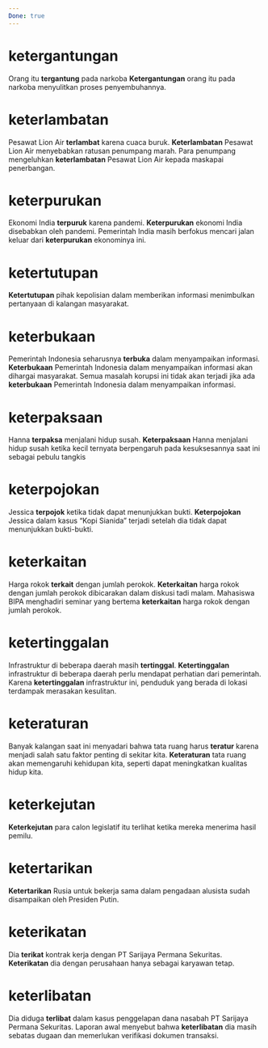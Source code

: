 ```yaml
---
Done: true
---
```


# ketergantungan

Orang itu **tergantung** pada narkoba
**Ketergantungan** orang itu pada narkoba menyulitkan proses penyembuhannya.

# keterlambatan

Pesawat Lion Air **terlambat** karena cuaca buruk.
**Keterlambatan** Pesawat Lion Air menyebabkan ratusan penumpang marah.
Para penumpang mengeluhkan **keterlambatan** Pesawat Lion Air kepada maskapai penerbangan.

# keterpurukan

Ekonomi India **terpuruk** karena pandemi.
**Keterpurukan** ekonomi India disebabkan oleh pandemi.
Pemerintah India masih berfokus mencari jalan keluar dari **keterpurukan** ekonominya ini.

# ketertutupan

**Ketertutupan** pihak kepolisian dalam memberikan informasi menimbulkan pertanyaan di kalangan masyarakat.

# keterbukaan

Pemerintah Indonesia seharusnya **terbuka** dalam menyampaikan informasi.
**Keterbukaan** Pemerintah Indonesia dalam menyampaikan informasi akan dihargai masyarakat.
Semua masalah korupsi ini tidak akan terjadi jika ada **keterbukaan** Pemerintah Indonesia dalam menyampaikan informasi.

# keterpaksaan

Hanna **terpaksa** menjalani hidup susah.
**Keterpaksaan** Hanna menjalani hidup susah ketika kecil ternyata berpengaruh pada kesuksesannya saat ini sebagai pebulu tangkis

# keterpojokan

Jessica **terpojok** ketika tidak dapat menunjukkan bukti.
**Keterpojokan** Jessica dalam kasus “Kopi Sianida” terjadi setelah dia tidak dapat menunjukkan bukti-bukti.

# keterkaitan

Harga rokok **terkait** dengan jumlah perokok.
**Keterkaitan** harga rokok dengan jumlah perokok dibicarakan dalam diskusi tadi malam.
Mahasiswa BIPA menghadiri seminar yang bertema **keterkaitan** harga rokok dengan jumlah perokok.

# ketertinggalan

Infrastruktur di beberapa daerah masih **tertinggal**.
**Ketertinggalan** infrastruktur di beberapa daerah perlu mendapat perhatian dari pemerintah.
Karena **ketertinggalan** infrastruktur ini, penduduk yang berada di lokasi terdampak merasakan kesulitan.

# keteraturan

Banyak kalangan saat ini menyadari bahwa tata ruang harus **teratur** karena menjadi salah satu faktor penting di sekitar kita.
**Keteraturan** tata ruang akan memengaruhi kehidupan kita, seperti dapat meningkatkan kualitas hidup kita.

# keterkejutan

**Keterkejutan** para calon legislatif itu terlihat ketika mereka menerima hasil pemilu.

# ketertarikan

**Ketertarikan** Rusia untuk bekerja sama dalam pengadaan alusista sudah disampaikan oleh Presiden Putin.

# keterikatan

Dia **terikat** kontrak kerja dengan PT Sarijaya Permana Sekuritas.
**Keterikatan** dia dengan perusahaan hanya sebagai karyawan tetap.

# keterlibatan

Dia diduga **terlibat** dalam kasus penggelapan dana nasabah PT Sarijaya Permana Sekuritas.
Laporan awal menyebut bahwa **keterlibatan** dia masih sebatas dugaan dan memerlukan verifikasi dokumen transaksi.
